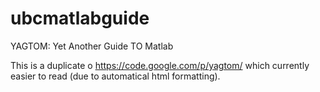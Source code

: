ubcmatlabguide
==============


YAGTOM: Yet Another Guide TO Matlab

This is a duplicate o 
https://code.google.com/p/yagtom/
which currently easier to read (due to automatical html formatting).
